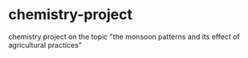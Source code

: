 # chemistry-project
 chemistry project on the topic "the monsoon patterns and its effect of agricultural practices"

